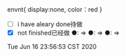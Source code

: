 envnt{
    display:none,
    color：red
}
<!--TARGET:DAWN → SUNRISE → MORNING → NOON → AFTERNOON → SUNSET → EVENING → NIGHT → @20200622 → ??? ⇒ 
TODO:@20200623 → ??? → @20200624 → ??? → @20200626 → ??? → @20200629 → ??? → @20200707 → ??? → @20200723 → ??? → 
mutt -s 12490-26Mon20-20200622.md melo.dachor@gmail.com < $dbg/12490-26Mon20-20200622.md -->
- [ ] i have aleary done待做
- [x] not finished已经做
●: ⇒ 
●: ⇒ 
●: ⇒ 

<!-- **SUNRISE:** -->
<event>Tue Jun 16 23:56:53 CST 2020 </event>


<!-- **MORNING:** -->

<!-- **NOON:** -->

<!-- **AFTERNOON:** -->

<!-- **SUNSET:** -->

<!-- **EVENING:** -->

<!-- **NOTE:** -->
